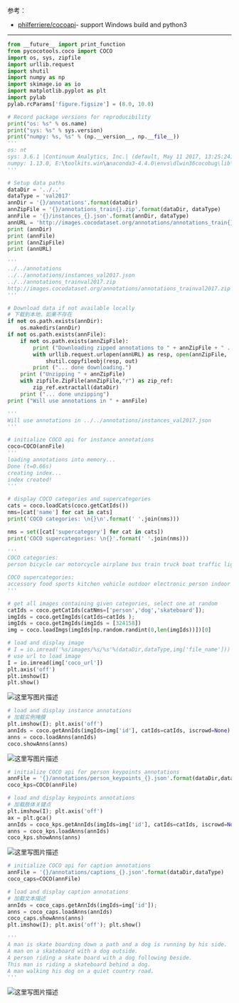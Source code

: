 参考： 

- [philferriere/cocoapi](https://github.com/philferriere/cocoapi)- support Windows build and python3


----------

```python
from __future__ import print_function
from pycocotools.coco import COCO
import os, sys, zipfile
import urllib.request
import shutil
import numpy as np
import skimage.io as io
import matplotlib.pyplot as plt
import pylab
pylab.rcParams['figure.figsize'] = (8.0, 10.0)
```

```python
# Record package versions for reproducibility
print("os: %s" % os.name)
print("sys: %s" % sys.version)
print("numpy: %s, %s" % (np.__version__, np.__file__))
'''
os: nt
sys: 3.6.1 |Continuum Analytics, Inc.| (default, May 11 2017, 13:25:24) [MSC v.1900 64 bit (AMD64)]
numpy: 1.13.0, E:\toolkits.win\anaconda3-4.4.0\envs\dlwin36cocobug\lib\site-packages\numpy\__init__.py
'''
```

```python
# Setup data paths
dataDir = '../..'
dataType = 'val2017'
annDir = '{}/annotations'.format(dataDir)
annZipFile = '{}/annotations_train{}.zip'.format(dataDir, dataType)
annFile = '{}/instances_{}.json'.format(annDir, dataType)
annURL = 'http://images.cocodataset.org/annotations/annotations_train{}.zip'.format(dataType)
print (annDir)
print (annFile)
print (annZipFile)
print (annURL)

'''
../../annotations
../../annotations/instances_val2017.json
../../annotations_trainval2017.zip
http://images.cocodataset.org/annotations/annotations_trainval2017.zip
'''
```

```python
# Download data if not available locally
# 下载到本地，如果不存在
if not os.path.exists(annDir):
    os.makedirs(annDir)
if not os.path.exists(annFile):
    if not os.path.exists(annZipFile):
        print ("Downloading zipped annotations to " + annZipFile + " ...")
        with urllib.request.urlopen(annURL) as resp, open(annZipFile, 'wb') as out:
            shutil.copyfileobj(resp, out)
        print ("... done downloading.")
    print ("Unzipping " + annZipFile)
    with zipfile.ZipFile(annZipFile,"r") as zip_ref:
        zip_ref.extractall(dataDir)
    print ("... done unzipping")
print ("Will use annotations in " + annFile)

'''
Will use annotations in ../../annotations/instances_val2017.json
'''
```

```python
# initialize COCO api for instance annotations
coco=COCO(annFile)
'''
loading annotations into memory...
Done (t=0.66s)
creating index...
index created!
'''
```

```python
# display COCO categories and supercategories
cats = coco.loadCats(coco.getCatIds())
nms=[cat['name'] for cat in cats]
print('COCO categories: \n{}\n'.format(' '.join(nms)))

nms = set([cat['supercategory'] for cat in cats])
print('COCO supercategories: \n{}'.format(' '.join(nms)))

'''
COCO categories: 
person bicycle car motorcycle airplane bus train truck boat traffic light fire hydrant stop sign parking meter bench bird cat dog horse sheep cow elephant bear zebra giraffe backpack umbrella handbag tie suitcase frisbee skis snowboard sports ball kite baseball bat baseball glove skateboard surfboard tennis racket bottle wine glass cup fork knife spoon bowl banana apple sandwich orange broccoli carrot hot dog pizza donut cake chair couch potted plant bed dining table toilet tv laptop mouse remote keyboard cell phone microwave oven toaster sink refrigerator book clock vase scissors teddy bear hair drier toothbrush

COCO supercategories: 
accessory food sports kitchen vehicle outdoor electronic person indoor furniture appliance animal
'''
```

```python
# get all images containing given categories, select one at random
catIds = coco.getCatIds(catNms=['person','dog','skateboard']);
imgIds = coco.getImgIds(catIds=catIds );
imgIds = coco.getImgIds(imgIds = [324158])
img = coco.loadImgs(imgIds[np.random.randint(0,len(imgIds))])[0]
```

```python
# load and display image
# I = io.imread('%s/images/%s/%s'%(dataDir,dataType,img['file_name']))
# use url to load image
I = io.imread(img['coco_url'])
plt.axis('off')
plt.imshow(I)
plt.show()
```
![这里写图片描述](http://img.blog.csdn.net/20180316174639798?watermark/2/text/aHR0cDovL2Jsb2cuY3Nkbi5uZXQvd2M3ODE3MDgyNDk=/font/5a6L5L2T/fontsize/400/fill/I0JBQkFCMA==/dissolve/70/gravity/SouthEast)

```python
# load and display instance annotations
# 加载实例掩膜
plt.imshow(I); plt.axis('off')
annIds = coco.getAnnIds(imgIds=img['id'], catIds=catIds, iscrowd=None)
anns = coco.loadAnns(annIds)
coco.showAnns(anns)
```
![这里写图片描述](http://img.blog.csdn.net/20180316174711296?watermark/2/text/aHR0cDovL2Jsb2cuY3Nkbi5uZXQvd2M3ODE3MDgyNDk=/font/5a6L5L2T/fontsize/400/fill/I0JBQkFCMA==/dissolve/70/gravity/SouthEast)

```python
# initialize COCO api for person keypoints annotations
annFile = '{}/annotations/person_keypoints_{}.json'.format(dataDir,dataType)
coco_kps=COCO(annFile)
```

```python
# load and display keypoints annotations
# 加载肢体关键点
plt.imshow(I); plt.axis('off')
ax = plt.gca()
annIds = coco_kps.getAnnIds(imgIds=img['id'], catIds=catIds, iscrowd=None)
anns = coco_kps.loadAnns(annIds)
coco_kps.showAnns(anns)
```
![这里写图片描述](http://img.blog.csdn.net/20180316174807876?watermark/2/text/aHR0cDovL2Jsb2cuY3Nkbi5uZXQvd2M3ODE3MDgyNDk=/font/5a6L5L2T/fontsize/400/fill/I0JBQkFCMA==/dissolve/70/gravity/SouthEast)

```python
# initialize COCO api for caption annotations
annFile = '{}/annotations/captions_{}.json'.format(dataDir,dataType)
coco_caps=COCO(annFile)
```

```python
# load and display caption annotations
# 加载文本描述
annIds = coco_caps.getAnnIds(imgIds=img['id']);
anns = coco_caps.loadAnns(annIds)
coco_caps.showAnns(anns)
plt.imshow(I); plt.axis('off'); plt.show()

'''
A man is skate boarding down a path and a dog is running by his side.
A man on a skateboard with a dog outside. 
A person riding a skate board with a dog following beside.
This man is riding a skateboard behind a dog.
A man walking his dog on a quiet country road.
'''
```

![这里写图片描述](http://img.blog.csdn.net/20180316174639798?watermark/2/text/aHR0cDovL2Jsb2cuY3Nkbi5uZXQvd2M3ODE3MDgyNDk=/font/5a6L5L2T/fontsize/400/fill/I0JBQkFCMA==/dissolve/70/gravity/SouthEast)

